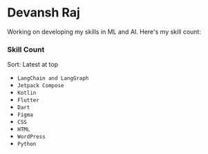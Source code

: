 
# Devansh Raj

Working on developing my skills in ML and AI.
Here's my skill count:

### Skill Count
Sort: Latest at top

- `LangChain and LangGraph`
- `Jetpack Compose`
- `Kotlin`
- `Flutter`
- `Dart`
- `Figma`
- `CSS`
- `HTML`
- `WordPress`
- `Python`



<!---
dev-arctik/dev-arctik is a ✨ special ✨ repository because its `README.md` (this file) appears on your GitHub profile.
You can click the Preview link to take a look at your changes.
--->
